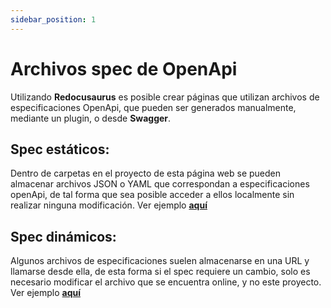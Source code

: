 ```yaml
---
sidebar_position: 1
---
```

# Archivos spec de OpenApi

Utilizando **Redocusaurus** es posible crear páginas que utilizan archivos de especificaciones OpenApi, que pueden ser generados manualmente, mediante un plugin, o desde **Swagger**. 

## Spec estáticos:
Dentro de carpetas en el proyecto de esta página web se pueden almacenar archivos JSON o YAML que correspondan a especificaciones openApi, de tal forma que sea posible acceder a ellos localmente sin realizar ninguna modificación. Ver ejemplo **[aquí](https://soulhox.github.io/Docusaurus-MU/spec/)**

## Spec dinámicos:

Algunos archivos de especificaciones suelen almacenarse en una URL y llamarse desde ella, de esta forma si el spec requiere un cambio, solo es necesario modificar el archivo que se encuentra online, y no este proyecto. Ver ejemplo **[aquí](https://soulhox.github.io/Docusaurus-MU/specUrl/)**